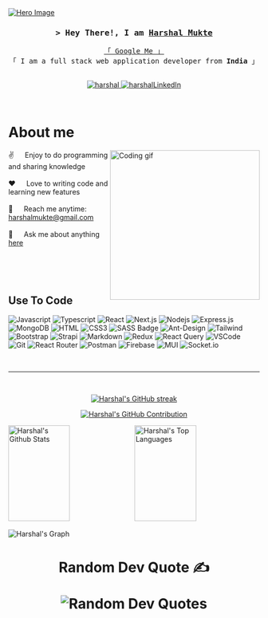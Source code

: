 
<a href="https://harshal-mukte.netlify.app">
  <img align="center" src="https://github.com/HarshalMukte/HarshalMukte/assets/86140119/d241dfee-e901-4af4-95e2-82eb77b94ac6" alt="Hero Image" />
</a>

<!-- Intro  -->
<h3 align="center">
        <samp>&gt; Hey There!, I am
                <b><a target="_blank" href="https://harshal-mukte.netlify.app">Harshal Mukte</a></b>
        </samp>
</h3>

<p align="center"> 
  <samp>
    <a href="https://www.google.com/search?q=Harshal-Mukte">「 Google Me 」</a>
    <br>
    「 I am a full stack web application developer from <b>India</b> 」
    <br>
    <br>
  </samp>
</p>

<p align="center">
 <a href="https://harshal-mukte.netlify.app" target="blank">
  <img src="https://img.shields.io/badge/Website-DC143C?style=for-the-badge&logo=medium&logoColor=white" alt="harshal" />
 </a>
 <a href="https://www.linkedin.com/in/harshalmukte/" target="_blank">
  <img src="https://img.shields.io/badge/LinkedIn-0077B5?style=for-the-badge&logo=linkedin&logoColor=white" alt="harshalLinkedIn"/>
 </a>
</p>
<br />

<!-- About Section -->
 # About me
 
<p>
 <img align="right" width="300" src="https://github.com/HarshalMukte/HarshalMukte/assets/86140119/5bf7b8ab-4387-4ef0-b9f3-0c4190811b0a" alt="Coding gif" />
  
 ✌️ &emsp; Enjoy to do programming and sharing knowledge <br/><br/>
 ❤️ &emsp; Love to writing code and learning new features<br/><br/>
 📧 &emsp; Reach me anytime: harshalmukte@gmail.com<br/><br/>
 💬 &emsp; Ask me about anything [here](https://www.linkedin.com/in/harshalmukte)

</p>

<br/>
<br/>
<br/>

## Use To Code

![Javascript](https://img.shields.io/badge/Javascript-F0DB4F?style=for-the-badge&labelColor=black&logo=javascript&logoColor=F0DB4F)
![Typescript](https://img.shields.io/badge/Typescript-007acc?style=for-the-badge&labelColor=black&logo=typescript&logoColor=007acc)
![React](https://img.shields.io/badge/-React-61DBFB?style=for-the-badge&labelColor=black&logo=react&logoColor=61DBFB)
![Next.js](https://img.shields.io/badge/next.js-000000?style=for-the-badge&logo=nextdotjs&logoColor=white)
![Nodejs](https://img.shields.io/badge/Nodejs-3C873A?style=for-the-badge&labelColor=black&logo=node.js&logoColor=3C873A)
![Express.js](https://img.shields.io/badge/Express.js-000000?style=for-the-badge&logo=express&logoColor=white)
![MongoDB](https://img.shields.io/badge/MongoDB-4EA94B?style=for-the-badge&logo=mongodb&logoColor=white)
![HTML](https://img.shields.io/badge/HTML5-E34F26?style=for-the-badge&logo=html5&logoColor=white)
![CSS3](https://img.shields.io/badge/CSS3-1572B6?style=for-the-badge&logo=css3&logoColor=white)
![SASS Badge](https://img.shields.io/badge/Sass-CC6699?style=for-the-badge&logo=sass&logoColor=white)
![Ant-Design](https://img.shields.io/badge/AntDesign-0170FE?style=for-the-badge&logo=antdesign&logoColor=white)
![Tailwind](https://img.shields.io/badge/Tailwind_CSS-092749?style=for-the-badge&logo=tailwindcss&logoColor=06B6D4&labelColor=000000)
![Bootstrap](https://img.shields.io/badge/Bootstrap-563D7C?style=for-the-badge&logo=bootstrap&logoColor=white)
![Strapi](https://img.shields.io/badge/strapi-2E7EEA?style=for-the-badge&logo=strapi&logoColor=white)
![Markdown](https://img.shields.io/badge/Markdown-000000?style=for-the-badge&logo=markdown&logoColor=white)
![Redux](https://img.shields.io/badge/Redux-593D88?style=for-the-badge&logo=redux&logoColor=white)
![React Query](https://img.shields.io/badge/-React_Query-FF4154?style=for-the-badge&logo=react%20query&logoColor=white)
![VSCode](https://img.shields.io/badge/Visual_Studio-0078d7?style=for-the-badge&logo=visual%20studio&logoColor=white)
![Git](https://img.shields.io/badge/Git-F05032?style=for-the-badge&logo=git&logoColor=white)
![React Router](https://img.shields.io/badge/React_Router-CA4245?style=for-the-badge&logo=react-router&logoColor=white)
![Postman](https://img.shields.io/badge/Postman-FF6C37?style=for-the-badge&logo=postman&logoColor=white)
![Firebase](https://img.shields.io/badge/firebase-%23039BE5.svg?style=for-the-badge&logo=firebase)
![MUI](https://img.shields.io/badge/MUI-%230081CB.svg?style=for-the-badge&logo=material-ui&logoColor=white)
![Socket.io](https://img.shields.io/badge/Socket.io-black?style=for-the-badge&logo=socket.io&badgeColor=010101) 

<br/>
<hr/>
<br/>

<p align="center">
  <a href="https://github.com/HarshalMukte">
    <img src="https://github-readme-streak-stats.herokuapp.com/?user=HarshalMukte&theme=radical&border=7F3FBF&background=0D1117" alt="Harshal's GitHub streak"/>
  </a>
</p>

<p align="center">
  <a href="https://github.com/HarshalMukte">
    <img src="https://github-profile-summary-cards.vercel.app/api/cards/profile-details?username=HarshalMukte&theme=radical" alt="Harshal's GitHub Contribution"/>
  </a>
</p>

<a> 
    <a href="https://github.com/HarshalMukte"><img alt="Harshal's Github Stats" src="https://denvercoder1-github-readme-stats.vercel.app/api?username=HarshalMukte&show_icons=true&count_private=true&theme=react&border_color=7F3FBF&bg_color=0D1117&title_color=F85D7F&icon_color=F8D866" height="192px" width="49.5%"/></a>
  <a href="https://github.com/HarshalMukte"><img alt="Harshal's Top Languages" src="https://denvercoder1-github-readme-stats.vercel.app/api/top-langs/?username=HarshalMukte&langs_count=8&layout=compact&theme=react&border_color=7F3FBF&bg_color=0D1117&title_color=F85D7F&icon_color=F8D866" height="192px" width="49.5%"/></a>
  <br/>
</a>


![Harshal's Graph](https://github-readme-activity-graph.vercel.app/graph?username=HarshalMukte&custom_title=Harshal%20Mukte's%20GitHub%20Activity%20Graph&bg_color=0D1117&color=7F3FBF&line=7F3FBF&point=7F3FBF&area_color=FFFFFF&title_color=FFFFFF&area=true)

<h1 align="center">Random Dev Quote ✍️</p>
<p align="center">
    <img src="https://quotes-github-readme.vercel.app/api?type=horizontal&theme=radical"     alt="Random Dev Quotes"/>
</p>

